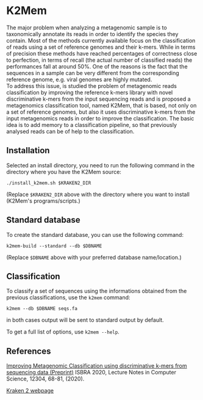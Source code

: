 K2Mem
=====

The major problem when analyzing a metagenomic sample is to taxonomically annotate its reads in order to identify the species they contain.
Most of the methods currently available focus on the classification of reads using a set of reference genomes and their k-mers. While in terms of precision these methods have reached percentages of correctness close to perfection, in terms of recall (the actual number of classified reads) the performances fall at around 50%. 
One of the reasons is the fact that the sequences in a sample can be very different from the corresponding reference genome, e.g. viral genomes are highly mutated.  
To address this issue, is studied the problem of metagenomic reads classification by improving the reference k-mers library with novel discriminative k-mers from the input sequencing reads
and is proposed a metagenomics classification tool, named K2Mem, that is based, not only on a set of reference genomes, but also it uses discriminative k-mers from the input metagenomics reads in order to improve the classification. The basic idea is to add memory to a classification pipeline, so that previously analysed reads can be of help to the classification.

Installation
------------
Selected an install directory, you need to run the following command in the directory where you have the K2Mem source:

    ./install_k2mem.sh $KRAKEN2_DIR

(Replace `$KRAKEN2_DIR` above with the directory where you want to install (K2Mem's programs/scripts.)

Standard database
-----------------
To create the standard database, you can use the following command:

    k2mem-build --standard --db $DBNAME

(Replace `$DBNAME` above with your preferred database name/location.)

Classification
--------------
To classify a set of sequences using the informations obtained from the previous classifications, use the `k2mem` command:

    k2mem --db $DBNAME seqs.fa

in both cases output will be sent to standard output by default.

To get a full list of options, use  `k2mem --help`.

References
----------
[Improving Metagenomic Classification using discriminative k-mers from sequencing data (Preprint)](https://www.biorxiv.org/content/10.1101/2020.02.20.957308v1)
ISBRA 2020, Lecture Notes in Computer Science, 12304, 68-81, (2020).

[Kraken 2 webpage](https://ccb.jhu.edu/software/kraken2/)
